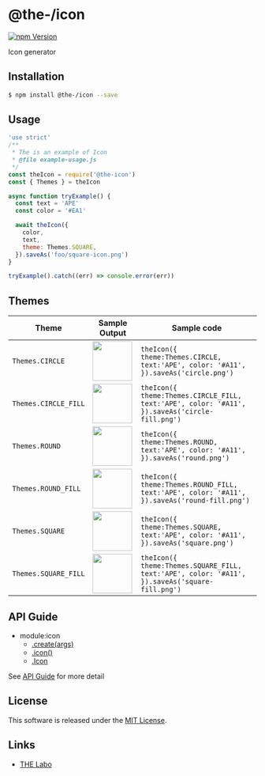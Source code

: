 @the-/icon
==========

<!---
This file is generated by @the-/templates. Do not update manually.
--->

<!-- Badge Start -->
<a name="badges"></a>

[![npm Version][bd_npm_shield_url]][bd_npm_url]

[bd_repo_url]: https://github.com/the-labo/the
[bd_npm_url]: http://www.npmjs.org/package/@the-/icon
[bd_npm_shield_url]: http://img.shields.io/npm/v/@the-/icon.svg?style=flat

<!-- Badge End -->


<!-- Description Start -->
<a name="description"></a>

Icon generator

<!-- Description End -->


<!-- Overview Start -->
<a name="overview"></a>




<!-- Overview End -->


<!-- Sections Start -->
<a name="sections"></a>

<!-- Section from "doc/readme/01.Installation.md.hbs" Start -->

<a name="section-doc-readme-01-installation-md"></a>

Installation
-----

```bash
$ npm install @the-/icon --save
```


<!-- Section from "doc/readme/01.Installation.md.hbs" End -->

<!-- Section from "doc/readme/02.Usage.md.hbs" Start -->

<a name="section-doc-readme-02-usage-md"></a>

Usage
---------

```javascript
'use strict'
/**
 * The is an example of Icon
 * @file example-usage.js
 */
const theIcon = require('@the-icon')
const { Themes } = theIcon

async function tryExample() {
  const text = 'APE'
  const color = '#EA1'

  await theIcon({
    color,
    text,
    theme: Themes.SQUARE,
  }).saveAs('foo/square-icon.png')
}

tryExample().catch((err) => console.error(err))

```


<!-- Section from "doc/readme/02.Usage.md.hbs" End -->

<!-- Section from "doc/readme/03.Themes.md.hbs" Start -->

<a name="section-doc-readme-03-themes-md"></a>

Themes
---------


| Theme | Sample Output | Sample code |
| ---  | ---- | ---- |
| `Themes.CIRCLE` | <img src="example/images/circle.png" height="80"/> |`theIcon({ theme:Themes.CIRCLE, text:'APE', color: '#A11', }).saveAs('circle.png')` |
| `Themes.CIRCLE_FILL` | <img src="example/images/circle-fill.png" height="80"/> |`theIcon({ theme:Themes.CIRCLE_FILL, text:'APE', color: '#A11', }).saveAs('circle-fill.png')` |
| `Themes.ROUND` | <img src="example/images/round.png" height="80"/> |`theIcon({ theme:Themes.ROUND, text:'APE', color: '#A11', }).saveAs('round.png')` |
| `Themes.ROUND_FILL` | <img src="example/images/round-fill.png" height="80"/> |`theIcon({ theme:Themes.ROUND_FILL, text:'APE', color: '#A11', }).saveAs('round-fill.png')` |
| `Themes.SQUARE` | <img src="example/images/square.png" height="80"/> |`theIcon({ theme:Themes.SQUARE, text:'APE', color: '#A11', }).saveAs('square.png')` |
| `Themes.SQUARE_FILL` | <img src="example/images/square-fill.png" height="80"/> |`theIcon({ theme:Themes.SQUARE_FILL, text:'APE', color: '#A11', }).saveAs('square-fill.png')` |


<!-- Section from "doc/readme/03.Themes.md.hbs" End -->


<!-- Sections Start -->

<a name="api"></a>

## API Guide


- module:icon
  - [.create(args)](./doc/api/api.md#module_icon.create)
  - [.icon()](./doc/api/api.md#module_icon.icon)
  - [.Icon](./doc/api/api.md#module_icon.Icon)

See [API Guide](./doc/api/api.md) for more detail


<!-- LICENSE Start -->
<a name="license"></a>

License
-------
This software is released under the [MIT License](https://github.com/the-labo/the/blob/master/LICENSE).

<!-- LICENSE End -->


<!-- Links Start -->
<a name="links"></a>

Links
------

+ [THE Labo][the_labo_url]

[the_labo_url]: https://github.com/the-labo

<!-- Links End -->
